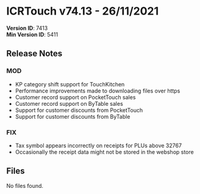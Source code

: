 # ICRTouch v74.13 - 26/11/2021

__Version ID__: 7413
<br>__Min Version ID__: 5411

## Release Notes
### MOD
- KP category shift support for TouchKitchen
- Performance improvements made to downloading files over https
- Customer record support on PocketTouch sales
- Customer record support on ByTable sales
- Support for customer discounts from PocketTouch
- Support for customer discounts from ByTable

### FIX
- Tax symbol appears incorrectly on receipts for PLUs above 32767
- Occasionally the receipt data might not be stored in the webshop store

## Files
No files found.

